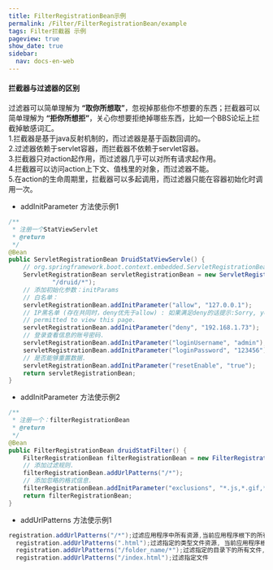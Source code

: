 ```yaml
---
title: FilterRegistrationBean示例
permalink: /Filter/FilterRegistrationBean/example
tags: Filter拦截器 示例
pageview: true
show_date: true
sidebar:
  nav: docs-en-web
---
```

#### 拦截器与过滤器的区别
过滤器可以简单理解为 **“取你所想取”**，忽视掉那些你不想要的东西；拦截器可以简单理解为 **“拒你所想拒”**，关心你想要拒绝掉哪些东西，比如一个BBS论坛上拦截掉敏感词汇。      
1.拦截器是基于java反射机制的，而过滤器是基于函数回调的。   
2.过滤器依赖于servlet容器，而拦截器不依赖于servlet容器。    
3.拦截器只对action起作用，而过滤器几乎可以对所有请求起作用。    
4.拦截器可以访问action上下文、值栈里的对象，而过滤器不能。   
5.在action的生命周期里，拦截器可以多起调用，而过滤器只能在容器初始化时调用一次。    

- addInitParameter 方法使示例1

```java
/**
 * 注册一个StatViewServlet
 * @return
 */
@Bean
public ServletRegistrationBean DruidStatViewServle() {
	// org.springframework.boot.context.embedded.ServletRegistrationBean提供类的进行注册.
	ServletRegistrationBean servletRegistrationBean = new ServletRegistrationBean(new StatViewServlet(),
			"/druid/*");
	// 添加初始化参数：initParams
	// 白名单：
	servletRegistrationBean.addInitParameter("allow", "127.0.0.1");
	// IP黑名单 (存在共同时，deny优先于allow) : 如果满足deny的话提示:Sorry, you are not
	// permitted to view this page.
	servletRegistrationBean.addInitParameter("deny", "192.168.1.73");
	// 登录查看信息的账号密码.
	servletRegistrationBean.addInitParameter("loginUsername", "admin");
	servletRegistrationBean.addInitParameter("loginPassword", "123456");
	// 是否能够重置数据.
	servletRegistrationBean.addInitParameter("resetEnable", "true");
	return servletRegistrationBean;
}
```
- addInitParameter 方法使示例2

```java
/**
 * 注册一个：filterRegistrationBean
 * @return
 */
@Bean
public FilterRegistrationBean druidStatFilter() {
	FilterRegistrationBean filterRegistrationBean = new FilterRegistrationBean(new WebStatFilter());
	// 添加过滤规则.
	filterRegistrationBean.addUrlPatterns("/*");
	// 添加忽略的格式信息.
	filterRegistrationBean.addInitParameter("exclusions", "*.js,*.gif,*.jpg,*.png,*.css,*.ico,/druid/*");
	return filterRegistrationBean;
}
```
- addUrlPatterns 方法使示例1

```java
registration.addUrlPatterns("/*");过滤应用程序中所有资源,当前应用程序根下的所有文件包括多级子目录下的所有文件，注意这里*前有“/”
  registration.addUrlPatterns(".html");过滤指定的类型文件资源, 当前应用程序根目录下的所有html文件，注意：*.html前没有“/”,否则错误
  registration.addUrlPatterns("/folder_name/*");过滤指定的目录下的所有文件,当前应用程序根目录下的folder_name子目录（可以是多级子目录）下所有文件
  registration.addUrlPatterns("/index.html");过滤指定文件
```
